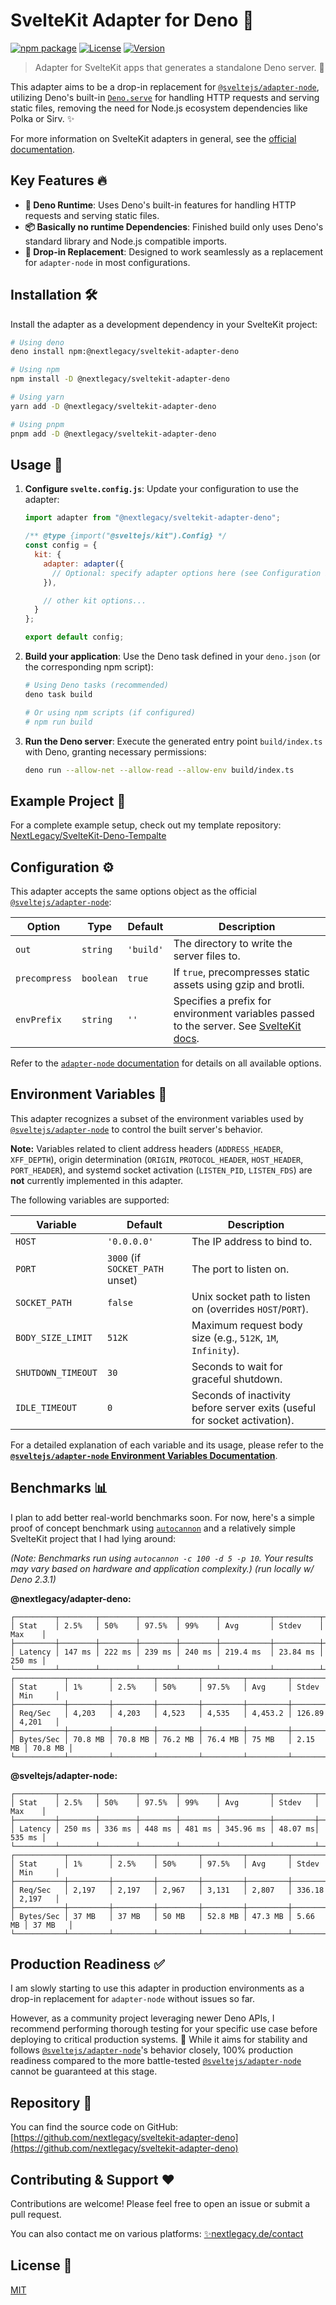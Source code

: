 # SvelteKit Adapter for Deno 🦕

[![npm package](https://img.shields.io/npm/v/@nextlegacy/sveltekit-adapter-deno)](https://www.npmjs.com/package/@nextlegacy/sveltekit-adapter-deno)
[![License](https://img.shields.io/npm/l/@nextlegacy/sveltekit-adapter-deno)](LICENSE)
[![Version](https://img.shields.io/github/v/release/nextlegacy/sveltekit-adapter-deno?include_prereleases)](https://github.com/nextlegacy/sveltekit-adapter-deno/releases)

> Adapter for SvelteKit apps that generates a standalone Deno server. 🦕

This adapter aims to be a drop-in replacement for [`@sveltejs/adapter-node`](https://kit.svelte.dev/docs/adapter-node), utilizing Deno's built-in [`Deno.serve`](https://docs.deno.com/api/deno/~/Deno.serve) for handling HTTP requests and serving static files, removing the need for Node.js ecosystem dependencies like Polka or Sirv. ✨

For more information on SvelteKit adapters in general, see the [official documentation](https://svelte.dev/docs/kit/adapters).

## Key Features 🔥

*   **🦕 Deno Runtime**: Uses Deno's built-in features for handling HTTP requests and serving static files.
*   **📦 Basically no runtime Dependencies**: Finished build only uses Deno's standard library and Node.js compatible imports.
*   **🔄 Drop-in Replacement**: Designed to work seamlessly as a replacement for `adapter-node` in most configurations.

## Installation 🛠️

Install the adapter as a development dependency in your SvelteKit project:

```bash
# Using deno
deno install npm:@nextlegacy/sveltekit-adapter-deno

# Using npm
npm install -D @nextlegacy/sveltekit-adapter-deno

# Using yarn
yarn add -D @nextlegacy/sveltekit-adapter-deno

# Using pnpm
pnpm add -D @nextlegacy/sveltekit-adapter-deno
```

## Usage 🚀

1.  **Configure `svelte.config.js`**: Update your configuration to use the adapter:

    ```javascript
    import adapter from "@nextlegacy/sveltekit-adapter-deno";

    /** @type {import("@sveltejs/kit").Config} */
    const config = {
      kit: {
        adapter: adapter({
          // Optional: specify adapter options here (see Configuration below)
        }),

        // other kit options...
      }
    };

    export default config;
    ```

2.  **Build your application**: Use the Deno task defined in your `deno.json` (or the corresponding npm script):

    ```bash
    # Using Deno tasks (recommended)
    deno task build

    # Or using npm scripts (if configured)
    # npm run build
    ```

3.  **Run the Deno server**: Execute the generated entry point `build/index.ts` with Deno, granting necessary permissions:

    ```bash
    deno run --allow-net --allow-read --allow-env build/index.ts
    ```

## Example Project 🌟

For a complete example setup, check out my template repository:
[NextLegacy/SvelteKit-Deno-Tempalte](https://github.com/nextlegacy/sveltekit-deno-template)

## Configuration ⚙️

This adapter accepts the same options object as the official [`@sveltejs/adapter-node`](https://kit.svelte.dev/docs/adapter-node#options):

| Option        | Type      | Default     | Description                                                                                                                                 |
| ------------- | --------- | ----------- | ------------------------------------------------------------------------------------------------------------------------------------------- |
| `out`         | `string`  | `'build'`   | The directory to write the server files to.                                                                                                 |
| `precompress` | `boolean` | `true`      | If `true`, precompresses static assets using gzip and brotli.                                                                               |
| `envPrefix`   | `string`  | `''`        | Specifies a prefix for environment variables passed to the server. See [SvelteKit docs](https://kit.svelte.dev/docs/adapter-node#environment-variables). |

Refer to the [`adapter-node` documentation](https://kit.svelte.dev/docs/adapter-node#options) for details on all available options.

## Environment Variables 📑

This adapter recognizes a subset of the environment variables used by [`@sveltejs/adapter-node`](https://kit.svelte.dev/docs/kit/adapter-node#environment-variables) to control the built server's behavior.

**Note:** Variables related to client address headers (`ADDRESS_HEADER`, `XFF_DEPTH`), origin determination (`ORIGIN`, `PROTOCOL_HEADER`, `HOST_HEADER`, `PORT_HEADER`), and systemd socket activation (`LISTEN_PID`, `LISTEN_FDS`) are **not** currently implemented in this adapter.

The following variables are supported:

| Variable           | Default                                | Description                                                                      |
| ------------------ | -------------------------------------- | -------------------------------------------------------------------------------- |
| `HOST`             | `'0.0.0.0'`                            | The IP address to bind to.                                                       |
| `PORT`             | `3000` (if `SOCKET_PATH` unset)        | The port to listen on.                                                           |
| `SOCKET_PATH`      | `false`                                | Unix socket path to listen on (overrides `HOST`/`PORT`).                          |
| `BODY_SIZE_LIMIT`  | `512K`                                 | Maximum request body size (e.g., `512K`, `1M`, `Infinity`).                    |
| `SHUTDOWN_TIMEOUT` | `30`                                   | Seconds to wait for graceful shutdown.                                           |
| `IDLE_TIMEOUT`     | `0`                                    | Seconds of inactivity before server exits (useful for socket activation).        |

For a detailed explanation of each variable and its usage, please refer to the [**`@sveltejs/adapter-node` Environment Variables Documentation**](https://svelte.dev/docs/kit/adapter-node#environment-variables).

## Benchmarks 📊

I plan to add better real-world benchmarks soon. For now, here's a simple proof of concept benchmark using [`autocannon`](https://github.com/mcollina/autocannon) and a relatively simple SvelteKit project that I had lying around:

_(Note: Benchmarks run using `autocannon -c 100 -d 5 -p 10`. Your results may vary based on hardware and application complexity.)_
*(run locally w/ Deno 2.3.1)*

**@nextlegacy/adapter-deno:**

```
┌─────────┬────────┬────────┬────────┬────────┬───────────┬──────────┬────────┐
│ Stat    │ 2.5%   │ 50%    │ 97.5%  │ 99%    │ Avg       │ Stdev    │ Max    │
├─────────┼────────┼────────┼────────┼────────┼───────────┼──────────┼────────┤
│ Latency │ 147 ms │ 222 ms │ 239 ms │ 240 ms │ 219.4 ms  │ 23.84 ms │ 250 ms │
└─────────┴────────┴────────┴────────┴────────┴───────────┴──────────┴────────┘
┌───────────┬─────────┬─────────┬─────────┬─────────┬─────────┬─────────┬─────────┐
│ Stat      │ 1%      │ 2.5%    │ 50%     │ 97.5%   │ Avg     │ Stdev   │ Min     │
├───────────┼─────────┼─────────┼─────────┼─────────┼─────────┼─────────┼─────────┤
│ Req/Sec   │ 4,203   │ 4,203   │ 4,523   │ 4,535   │ 4,453.2 │ 126.89  │ 4,201   │
├───────────┼─────────┼─────────┼─────────┼─────────┼─────────┼─────────┼─────────┤
│ Bytes/Sec │ 70.8 MB │ 70.8 MB │ 76.2 MB │ 76.4 MB │ 75 MB   │ 2.15 MB │ 70.8 MB │
└───────────┴─────────┴─────────┴─────────┴─────────┴─────────┴─────────┴─────────┘
```

**@sveltejs/adapter-node:**

```
┌─────────┬────────┬────────┬────────┬────────┬───────────┬─────────┬────────┐
│ Stat    │ 2.5%   │ 50%    │ 97.5%  │ 99%    │ Avg       │ Stdev   │ Max    │
├─────────┼────────┼────────┼────────┼────────┼───────────┼─────────┼────────┤
│ Latency │ 250 ms │ 336 ms │ 448 ms │ 481 ms │ 345.96 ms │ 48.07 ms│ 535 ms │
└─────────┴────────┴────────┴────────┴────────┴───────────┴─────────┴────────┘
┌───────────┬─────────┬─────────┬─────────┬─────────┬─────────┬─────────┬─────────┐
│ Stat      │ 1%      │ 2.5%    │ 50%     │ 97.5%   │ Avg     │ Stdev   │ Min     │
├───────────┼─────────┼─────────┼─────────┼─────────┼─────────┼─────────┼─────────┤
│ Req/Sec   │ 2,197   │ 2,197   │ 2,967   │ 3,131   │ 2,807   │ 336.18  │ 2,197   │
├───────────┼─────────┼─────────┼─────────┼─────────┼─────────┼─────────┼─────────┤
│ Bytes/Sec │ 37 MB   │ 37 MB   │ 50 MB   │ 52.8 MB │ 47.3 MB │ 5.66 MB │ 37 MB   │
└───────────┴─────────┴─────────┴─────────┴─────────┴─────────┴─────────┴─────────┘
```


## Production Readiness ✅

I am slowly starting to use this adapter in production environments as a drop-in replacement for `adapter-node` without issues so far.

However, as a community project leveraging newer Deno APIs, I recommend performing thorough testing for your specific use case before deploying to critical production systems. 🧪 While it aims for stability and follows [`@sveltejs/adapter-node`](https://kit.svelte.dev/docs/adapter-node)'s behavior closely, 100% production readiness compared to the more battle-tested [`@sveltejs/adapter-node`](https://kit.svelte.dev/docs/adapter-node) cannot be guaranteed at this stage.

## Repository 💾

You can find the source code on GitHub:
[https://github.com/nextlegacy/sveltekit-adapter-deno](https://github.com/nextlegacy/sveltekit-adapter-deno)

## Contributing & Support ♥️

Contributions are welcome! Please feel free to open an issue or submit a pull request.

You can also contact me on various platforms: [✨nextlegacy.de/contact](https://nextlegacy.de/contact)

## License 📜

[MIT](LICENSE)
